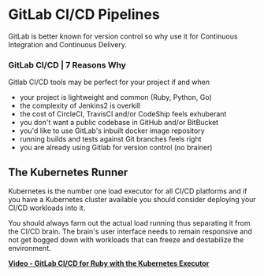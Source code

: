 
# GitLab CI/CD Pipelines

GitLab is better known for version control so why use it for Continuous Integration and Continuous Delivery.

### GitLab CI/CD | 7 Reasons Why

Gitlab CI/CD tools may be perfect for your project if and when

- your project is lightweight and common (Ruby, Python, Go)
- the complexity of Jenkins2 is overkill
- the cost of CircleCI, TravisCI and/or CodeShip feels exhuberant
- you don't want a public codebase in GitHub and/or BitBucket
- you'd like to use GitLab's inbuilt docker image repository
- running builds and tests against Git branches feels right
- you are already using Gitlab for version control (no brainer)

## The Kubernetes Runner

Kubernetes is the number one load executor for all CI/CD platforms and if you have a Kubernetes cluster available you should consider deploying your CI/CD workloads into it.

You should always farm out the actual load running thus separating it from the CI/CD brain. The brain's user interface needs to remain responsive and not get bogged down with workloads that can freeze and destabilize the environment.


**[Video - GitLab CI/CD for Ruby with the Kubernetes Executor](https://www.youtube.com/watch?v=1iXFbchozdY)**


